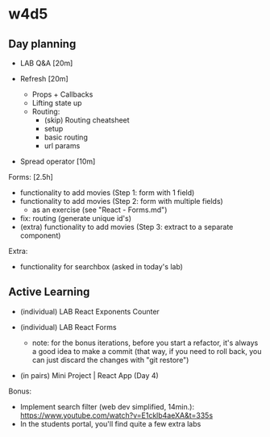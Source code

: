 
# w4d5


## Day planning


- LAB Q&A [20m]

- Refresh [20m]
  - Props + Callbacks
  - Lifting state up
  - Routing:
    - (skip) Routing cheatsheet
    - setup
    - basic routing
    - url params

- Spread operator [10m]

Forms: [2.5h]
- functionality to add movies (Step 1: form with 1 field)
- functionality to add movies (Step 2: form with multiple fields)
  - as an exercise (see "React - Forms.md")
- fix: routing (generate unique id's)
- (extra) functionality to add movies (Step 3: extract to a separate component)


Extra:
- functionality for searchbox (asked in today's lab)



## Active Learning

<!-- @LT: tell students they may want to ask someone if they want to partner for project 2 -->


- (individual) LAB React Exponents Counter

- (individual) LAB React Forms
  - note: for the bonus iterations, before you start a refactor, it's always a good idea to make a commit (that way, if you need to roll back, you can just discard the changes with "git restore")

- (in pairs) Mini Project | React App (Day 4)

  <!--
  LT: 
  - discuss, functionality to edit ("Create a form component that allows the user to update an existing item from the items list)

  Note:
  - We will have some time for pending tasks on the mini-project next week (w5d1, w5d2, w5d3)
  -->


Bonus:
- Implement search filter (web dev simplified, 14min.): https://www.youtube.com/watch?v=E1cklb4aeXA&t=335s
- In the students portal, you'll find quite a few extra labs


